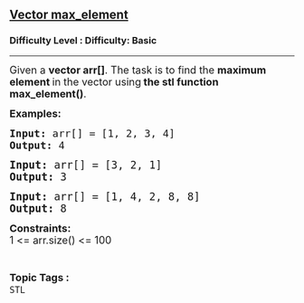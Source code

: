 <h2><a href="https://www.geeksforgeeks.org/problems/vector-max-element--145411/1?page=1&category=Arrays,Mathematical,Strings,STL,Matrix,Map,prefix-sum,Merge%20Sort,Kadane&difficulty=Basic&status=solved,unsolved&sortBy=accuracy">Vector max_element</a></h2><h3>Difficulty Level : Difficulty: Basic</h3><hr><div class="problems_problem_content__Xm_eO"><p><span style="font-size: 18px;">Given a <strong>vector arr[]</strong>. The task is to find the <strong>maximum element </strong>in the vector using<strong> the stl function max_element()</strong>.</span></p>
<p><strong><span style="font-size: 18px;">Examples:</span></strong></p>
<pre><strong><span style="font-size: 18px;">Input: </span></strong><span style="font-size: 18px;">arr[] = [1, 2, 3, 4]<br><strong>Output: </strong>4</span></pre>
<pre><span style="font-size: 14pt;"><strong>Input: </strong>arr[] = [3, 2, 1]<br><strong>Output: </strong>3<br></span></pre>
<pre><span style="font-size: 14pt;"><strong>Input: </strong>arr[] = [1, 4, 2, 8, 8]</span><br><span style="font-size: 14pt;"><strong>Output: </strong>8</span></pre>
<p><span style="font-size: 18px;"><strong>Constraints:</strong><br>1 &lt;= arr.size() &lt;= 100</span></p></div><br><p><span style=font-size:18px><strong>Topic Tags : </strong><br><code>STL</code>&nbsp;